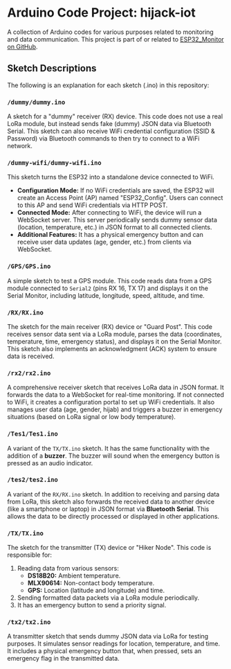# Arduino Code Project: hijack-iot

A collection of Arduino codes for various purposes related to monitoring and data communication. This project is part of or related to [ESP32_Monitor on GitHub](https://github.com/syahrilTGR/ESP32_Monitor).

## Sketch Descriptions

The following is an explanation for each sketch (.ino) in this repository:

### `/dummy/dummy.ino`

A sketch for a "dummy" receiver (RX) device. This code does not use a real LoRa module, but instead sends fake (dummy) JSON data via Bluetooth Serial. This sketch can also receive WiFi credential configuration (SSID & Password) via Bluetooth commands to then try to connect to a WiFi network.

### `/dummy-wifi/dummy-wifi.ino`

This sketch turns the ESP32 into a standalone device connected to WiFi.
*   **Configuration Mode:** If no WiFi credentials are saved, the ESP32 will create an Access Point (AP) named "ESP32_Config". Users can connect to this AP and send WiFi credentials via HTTP POST.
*   **Connected Mode:** After connecting to WiFi, the device will run a WebSocket server. This server periodically sends dummy sensor data (location, temperature, etc.) in JSON format to all connected clients.
*   **Additional Features:** It has a physical emergency button and can receive user data updates (age, gender, etc.) from clients via WebSocket.

### `/GPS/GPS.ino`

A simple sketch to test a GPS module. This code reads data from a GPS module connected to `Serial2` (pins RX 16, TX 17) and displays it on the Serial Monitor, including latitude, longitude, speed, altitude, and time.

### `/RX/RX.ino`

The sketch for the main receiver (RX) device or "Guard Post". This code receives sensor data sent via a LoRa module, parses the data (coordinates, temperature, time, emergency status), and displays it on the Serial Monitor. This sketch also implements an acknowledgment (ACK) system to ensure data is received.

### `/rx2/rx2.ino`

A comprehensive receiver sketch that receives LoRa data in JSON format. It forwards the data to a WebSocket for real-time monitoring. If not connected to WiFi, it creates a configuration portal to set up WiFi credentials. It also manages user data (age, gender, hijab) and triggers a buzzer in emergency situations (based on LoRa signal or low body temperature).

### `/Tes1/Tes1.ino`

A variant of the `TX/TX.ino` sketch. It has the same functionality with the addition of a **buzzer**. The buzzer will sound when the emergency button is pressed as an audio indicator.

### `/tes2/tes2.ino`

A variant of the `RX/RX.ino` sketch. In addition to receiving and parsing data from LoRa, this sketch also forwards the received data to another device (like a smartphone or laptop) in JSON format via **Bluetooth Serial**. This allows the data to be directly processed or displayed in other applications.

### `/TX/TX.ino`

The sketch for the transmitter (TX) device or "Hiker Node". This code is responsible for:
1.  Reading data from various sensors:
    *   **DS18B20:** Ambient temperature.
    *   **MLX90614:** Non-contact body temperature.
    *   **GPS:** Location (latitude and longitude) and time.
2.  Sending formatted data packets via a LoRa module periodically.
3.  It has an emergency button to send a priority signal.

### `/tx2/tx2.ino`

A transmitter sketch that sends dummy JSON data via LoRa for testing purposes. It simulates sensor readings for location, temperature, and time. It includes a physical emergency button that, when pressed, sets an emergency flag in the transmitted data.